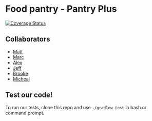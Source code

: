 # Food pantry - Pantry Plus
[![Coverage Status](https://coveralls.io/repos/github/NAPOSCA/pantryplus/badge.svg?branch=master)](https://coveralls.io/github/NAPOSCA/pantryplus?branch=master)

## Collaborators
- [Matt]
- [Marc]
- [Alex]
- [Jeff]
- [Brooke]
- [Micheal]

## Test our code!
To run our tests, clone this repo and use `./gradlew test` in bash or command prompt.

[Alex]: https://github.com/alexjamesmalcolm
[Brooke]: https://github.com/BrookeHau
[Jeff]: https://github.com/JDSalisbury
[Micheal]: https://github.com/Xommon
[Matt]: https://github.com/theoccasionalist
[Marc]: https://github.com/marcbgold
